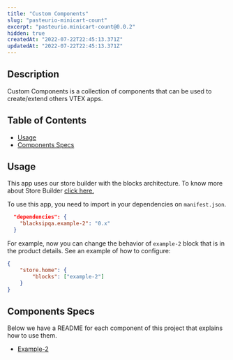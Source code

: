 ```yaml
---
title: "Custom Components"
slug: "pasteurio-minicart-count"
excerpt: "pasteurio.minicart-count@0.0.2"
hidden: true
createdAt: "2022-07-22T22:45:13.371Z"
updatedAt: "2022-07-22T22:45:13.371Z"
---
```

## Description

Custom Components is a collection of components that can be used to create/extend others VTEX apps.

## Table of Contents

-   [Usage](#usage)
-   [Components Specs](#components-specs)

## Usage

This app uses our store builder with the blocks architecture. To know more about Store Builder [click here.](https://help.vtex.com/en/tutorial/understanding-storebuilder-and-stylesbuilder#structuring-and-configuring-our-store-with-object-object)

To use this app, you need to import in your dependencies on `manifest.json`.

```json
  "dependencies": {
    "blacksipqa.example-2": "0.x"
  }
```

For example, now you can change the behavior of `example-2` block that is in the product details. See an example of how to configure:

```json
{
    "store.home": {
        "blocks": ["example-2"]
    }
}
```

## Components Specs

Below we have a README for each component of this project that explains how to use them.

-   [Example-2](Example.md)